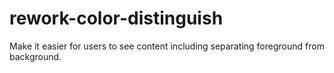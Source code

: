 rework-color-distinguish
========================

Make it easier for users to see content including separating foreground from background.
